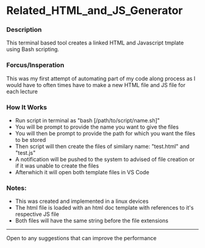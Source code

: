 # Related_HTML_and_JS_Generator

<h3><b>Description</b></h3>

<p>This terminal based tool creates a linked HTML and Javascript tmplate using Bash scripting.</p>

<h3><b>Forcus/Insperation</b></h3>

<p>This was my first attempt of automating part of my code along process as I would have to often times have to make a new HTML file and JS file for each lecture</p>

<h3><b>How It Works</b></h3>

<ul>
  <li>Run script in terminal as "bash [/path/to/script/name.sh]"</li>
  <li>You will be prompt to provide the name you want to give the files</i>
  <li>You will then be prompt to provide the path for which you want the files to be stored</li>
  <li>Then script will then create the files of similary name:  "test.html" and "test.js"</li>
  <li>A notification will be pushed to the system to advised of file creation or if it was unable to create the files</li>
  <li>Afterwhich it will open both template files in VS Code</li>
</ul>

<h3>Notes:</h3>
<ul>
  <li>This was created and implemented in a linux devices</li>
  <li>The html file is loaded with an html doc template with references to it's respective JS file</li>
  <li>Both files will have the same string before the file extensions</li>
</ul>

<hr>

<footer>Open to any suggestions that can improve the performance</footer>
